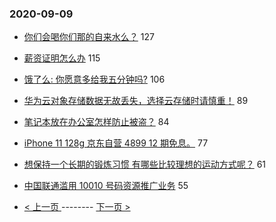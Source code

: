 ### 2020-09-09 
- [你们会喝你们那的自来水么？](https://www.v2ex.com/t/705390) 127
- [薪资证明怎么办](https://www.v2ex.com/t/705359) 115
- [饿了么: 你愿意多给我五分钟吗?](https://www.v2ex.com/t/705447) 106
- [华为云对象存储数据无故丢失，选择云存储时请慎重！](https://www.v2ex.com/t/705353) 89
- [笔记本放在办公室怎样防止被盗？](https://www.v2ex.com/t/705374) 84
- [iPhone 11 128g 京东自营 4899 12 期免息。](https://www.v2ex.com/t/705382) 77
- [想保持一个长期的锻炼习惯 有哪些比较理想的运动方式呢？](https://www.v2ex.com/t/705442) 61
- [中国联通滥用 10010 号码资源推广业务](https://www.v2ex.com/t/705404) 55 

- [ < 上一页 ](https://github.com/able8/v2ex-hot-record/blob/master/2020-09-08.md) -------- [ 下一页 > ](https://github.com/able8/v2ex-hot-record/blob/master/2020-09-10.md)